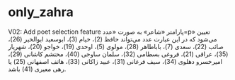 # only_zahra
V02: Add poet selection feature
پارامتر «شاعر» به صورت «عدد=p» تعیین می‌شود که در این عبارت عدد می‌تواند
 حافظ (2)، خیام (3)، ابوسعید ابوالخیر (26)، صائب (22)، سعدی (7)، باباطاهر (28)، مولوی (5)، اوحدی (19)، خواجو (20)، شهریار (35)، عراقی (21)، فروغی بسطامی (32)، سلمان ساوجی (40)، محتشم کاشانی (29)، امیرخسرو دهلوی (34)، سیف فرغانی (31)، عبید زاکانی (33)، هاتف اصفهانی (25) یا رهی معیری (41) 
باشد.
